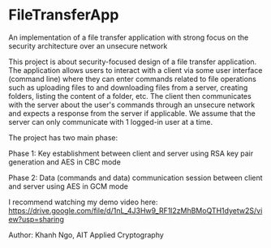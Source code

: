 # FileTransferApp
An implementation of a file transfer application with strong focus on the security architecture over an unsecure network



This project is about security-focused design of a file transfer application. The application allows users to interact with a client via some user interface (command line) where they can enter commands related to file operations such as uploading files to and downloading files from a server, creating folders, listing the content of a folder, etc. The client then communicates with the server about the user's commands through an unsecure network and expects a response from the server if applicable. We assume that the server can only communicate with 1 logged-in user at a time. 

The project has two main phase:

Phase 1: Key establishment between client and server using RSA key pair generation and AES in CBC mode

Phase 2: Data (commands and data) communication session between client and server using AES in GCM mode


I recommend watching my demo video here:
https://drive.google.com/file/d/1nL_4J3Hw9_RF1l2zMhBMoQTH1dyetw2S/view?usp=sharing

Author: Khanh Ngo, AIT Applied Cryptography 
